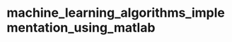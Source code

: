 machine_learning_algorithms_implementation_using_matlab
=======================================================
